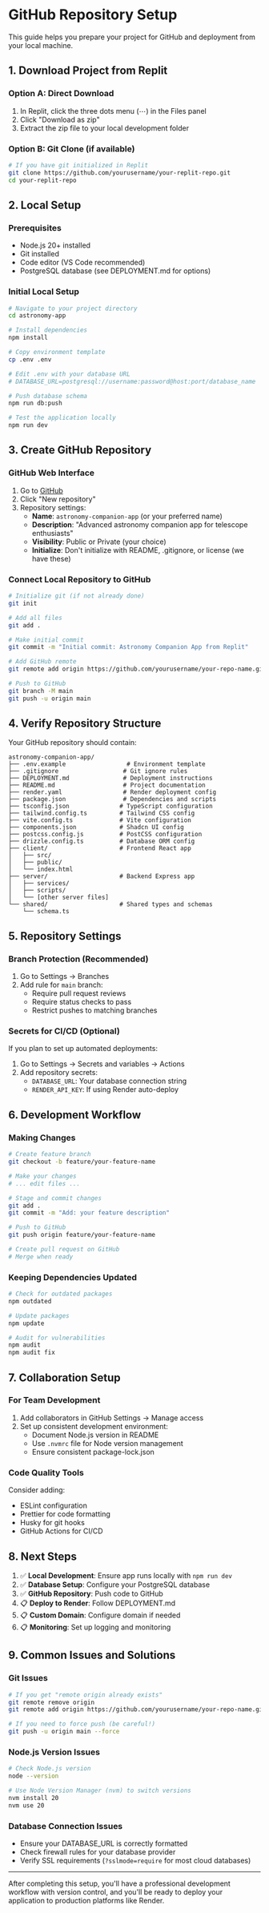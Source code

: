 # GitHub Repository Setup

This guide helps you prepare your project for GitHub and deployment from your local machine.

## 1. Download Project from Replit

### Option A: Direct Download
1. In Replit, click the three dots menu (⋯) in the Files panel
2. Click "Download as zip"
3. Extract the zip file to your local development folder

### Option B: Git Clone (if available)
```bash
# If you have git initialized in Replit
git clone https://github.com/yourusername/your-replit-repo.git
cd your-replit-repo
```

## 2. Local Setup

### Prerequisites
- Node.js 20+ installed
- Git installed
- Code editor (VS Code recommended)
- PostgreSQL database (see DEPLOYMENT.md for options)

### Initial Local Setup
```bash
# Navigate to your project directory
cd astronomy-app

# Install dependencies
npm install

# Copy environment template
cp .env .env

# Edit .env with your database URL
# DATABASE_URL=postgresql://username:password@host:port/database_name

# Push database schema
npm run db:push

# Test the application locally
npm run dev
```

## 3. Create GitHub Repository

### GitHub Web Interface
1. Go to [GitHub](https://github.com)
2. Click "New repository"
3. Repository settings:
   - **Name**: `astronomy-companion-app` (or your preferred name)
   - **Description**: "Advanced astronomy companion app for telescope enthusiasts"
   - **Visibility**: Public or Private (your choice)
   - **Initialize**: Don't initialize with README, .gitignore, or license (we have these)

### Connect Local Repository to GitHub
```bash
# Initialize git (if not already done)
git init

# Add all files
git add .

# Make initial commit
git commit -m "Initial commit: Astronomy Companion App from Replit"

# Add GitHub remote
git remote add origin https://github.com/yourusername/your-repo-name.git

# Push to GitHub
git branch -M main
git push -u origin main
```

## 4. Verify Repository Structure

Your GitHub repository should contain:

```
astronomy-companion-app/
├── .env.example                 # Environment template
├── .gitignore                  # Git ignore rules
├── DEPLOYMENT.md               # Deployment instructions
├── README.md                   # Project documentation
├── render.yaml                 # Render deployment config
├── package.json                # Dependencies and scripts
├── tsconfig.json              # TypeScript configuration
├── tailwind.config.ts         # Tailwind CSS config
├── vite.config.ts             # Vite configuration
├── components.json            # Shadcn UI config
├── postcss.config.js          # PostCSS configuration
├── drizzle.config.ts          # Database ORM config
├── client/                    # Frontend React app
│   ├── src/
│   ├── public/
│   └── index.html
├── server/                    # Backend Express app
│   ├── services/
│   ├── scripts/
│   └── [other server files]
└── shared/                    # Shared types and schemas
    └── schema.ts
```

## 5. Repository Settings

### Branch Protection (Recommended)
1. Go to Settings → Branches
2. Add rule for `main` branch:
   - Require pull request reviews
   - Require status checks to pass
   - Restrict pushes to matching branches

### Secrets for CI/CD (Optional)
If you plan to set up automated deployments:
1. Go to Settings → Secrets and variables → Actions
2. Add repository secrets:
   - `DATABASE_URL`: Your database connection string
   - `RENDER_API_KEY`: If using Render auto-deploy

## 6. Development Workflow

### Making Changes
```bash
# Create feature branch
git checkout -b feature/your-feature-name

# Make your changes
# ... edit files ...

# Stage and commit changes
git add .
git commit -m "Add: your feature description"

# Push to GitHub
git push origin feature/your-feature-name

# Create pull request on GitHub
# Merge when ready
```

### Keeping Dependencies Updated
```bash
# Check for outdated packages
npm outdated

# Update packages
npm update

# Audit for vulnerabilities
npm audit
npm audit fix
```

## 7. Collaboration Setup

### For Team Development
1. Add collaborators in GitHub Settings → Manage access
2. Set up consistent development environment:
   - Document Node.js version in README
   - Use `.nvmrc` file for Node version management
   - Ensure consistent package-lock.json

### Code Quality Tools
Consider adding:
- ESLint configuration
- Prettier for code formatting
- Husky for git hooks
- GitHub Actions for CI/CD

## 8. Next Steps

1. ✅ **Local Development**: Ensure app runs locally with `npm run dev`
2. ✅ **Database Setup**: Configure your PostgreSQL database
3. ✅ **GitHub Repository**: Push code to GitHub
4. 📋 **Deploy to Render**: Follow DEPLOYMENT.md
5. 📋 **Custom Domain**: Configure domain if needed
6. 📋 **Monitoring**: Set up logging and monitoring

## 9. Common Issues and Solutions

### Git Issues
```bash
# If you get "remote origin already exists"
git remote remove origin
git remote add origin https://github.com/yourusername/your-repo-name.git

# If you need to force push (be careful!)
git push -u origin main --force
```

### Node.js Version Issues
```bash
# Check Node.js version
node --version

# Use Node Version Manager (nvm) to switch versions
nvm install 20
nvm use 20
```

### Database Connection Issues
- Ensure your DATABASE_URL is correctly formatted
- Check firewall rules for your database provider
- Verify SSL requirements (`?sslmode=require` for most cloud databases)

---

After completing this setup, you'll have a professional development workflow with version control, and you'll be ready to deploy your application to production platforms like Render.